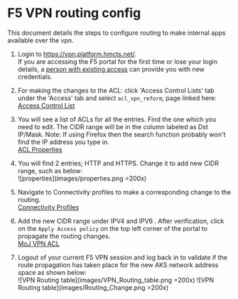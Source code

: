 # F5 VPN routing config

This document details the steps to configure routing to make internal apps available over the vpn.

1. Login to <https://vpn.platform.hmcts.net/>.\
If you are accessing the F5 portal for the first time or lose your login details, a [person with existing access](accounts.md) can provide you with new credentials.

1. For making the changes to the ACL: click 'Access Control Lists' tab under the 'Access' tab and select `acl_vpn_reform`, page linked here:\
[Access Control List](https://vpn.platform.hmcts.net/tmui/Control/jspmap/tmui/accessctrl/acls/properties.jsp?name=/Common/acl_vpn_reform)

3. You will see a list of ACLs for all the entries. Find the one which you need to edit. The CIDR range will be in the column labeled as Dst IP/Mask.
Note: If using Firefox then the search function probably won't find the IP address you type in.\
[ACL Properties](https://vpn.platform.hmcts.net/tmui/Control/jspmap/tmui/accessctrl/acls/properties.jsp?name=/Common/acl_vpn_reform)

4. You will find 2 entries; HTTP and HTTPS. Change it to add new CIDR range, such as below:\
![properties](images/properties.png =200x)

5. Navigate to Connectivity profiles to make a corresponding change to the routing.\
[Connectivity Profiles](https://vpn.platform.hmcts.net/tmui/tmui/util/ajax/app.jsp?appId=apps.AccessPolicy.perclientpolicy)

6. Add the new CIDR range under IPV4 and IPV6 . After verification, click on the `Apply Access policy` on the top left corner of the portal to propagate the routing changes.\
[MoJ VPN ACL](https://vpn.platform.hmcts.net/tmui/Control/jspmap/tmui/remconnectivity/nwaccessresources/l2_settings.jsp?name=/Common/netacl_mojvpn&type=1)

7. Logout of your current F5 VPN session and log back in to validate if the route propagation has taken place for the new AKS network address space as shown below:\
![VPN Routing table](images/VPN_Routing_table.png =200x)
![VPN Routing table](images/Routing_Change.png =200x)
